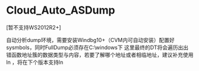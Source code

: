 # Cloud_Auto_ASDump

[暂不支持WS2012R2+]

自动分析dump环境，需要安装Windbg10+（CVM内可自动安装）配置好sysmbols，同时FullDump必须存在C:\windows下
这里最终的DT将会遍历出出错函数地址簇的数据类型与内容，若要了解哪个地址或者相临地址，建议补充使用 ln ，将在下个版本支持ln
